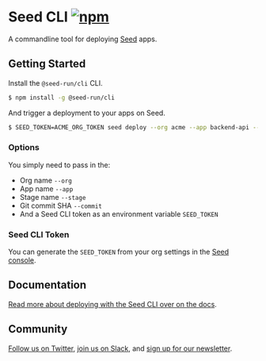 # Seed CLI [![npm](https://img.shields.io/npm/v/@seed-run/cli.svg)](https://www.npmjs.com/package/@seed-run/cli)

A commandline tool for deploying [Seed](https://seed.run) apps.

## Getting Started

Install the `@seed-run/cli` CLI.

```bash
$ npm install -g @seed-run/cli
```

And trigger a deployment to your apps on Seed.

```bash
$ SEED_TOKEN=ACME_ORG_TOKEN seed deploy --org acme --app backend-api --stage dev --commit 700b9c2
```

### Options

You simply need to pass in the:

- Org name `--org`
- App name `--app`
- Stage name `--stage`
- Git commit SHA `--commit`
- And a Seed CLI token as an environment variable `SEED_TOKEN`

### Seed CLI Token

You can generate the `SEED_TOKEN` from your org settings in the [Seed console](https://console.seed.run).

## Documentation

[Read more about deploying with the Seed CLI over on the docs](https://seed.run/docs/deploying-with-the-seed-cli).

## Community

[Follow us on Twitter](https://twitter.com/SEED_run), [join us on Slack](https://launchpass.com/serverless-stack), and [sign up for our newsletter](https://emailoctopus.com/lists/14c85084-324e-11ea-be00-06b4694bee2a/forms/subscribe).
